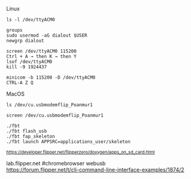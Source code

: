 

Linux
```
ls -l /dev/ttyACM0
```
```
groups
sudo usermod -aG dialout $USER
newgrp dialout
```
```
screen /dev/ttyACM0 115200
Ctrl + A → then K → then Y
lsof /dev/ttyACM0
kill -9 1924437
```
```
minicom -b 115200 -D /dev/ttyACM0
CTRL-A Z Q
```
MacOS
```
ls /dev/cu.usbmodemflip_Poanmur1
```
```
screen /dev/cu.usbmodemflip_Poanmur1
```

```
./fbt
./fbt flash_usb
./fbt fap_skeleton
./fbt launch APPSRC=applications_user/skeleton
```
<sup>https://developer.flipper.net/flipperzero/doxygen/apps_on_sd_card.html</sup>



lab.flipper.net #chromebrowser webusb   
https://forum.flipper.net/t/cli-command-line-interface-examples/1874/2
